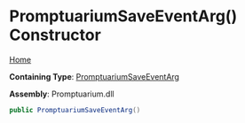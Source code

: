 # PromptuariumSaveEventArg\(\) Constructor

[Home](../../../README.md)

**Containing Type**: [PromptuariumSaveEventArg](../README.md)

**Assembly**: Promptuarium\.dll

```csharp
public PromptuariumSaveEventArg()
```

